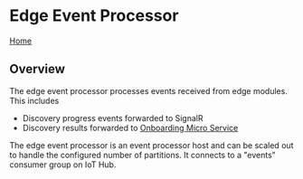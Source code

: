 # Edge Event Processor

[Home](readme.md)

## Overview

The edge event processor processes events received from edge modules.  This includes

* Discovery progress events forwarded to SignalR
* Discovery results forwarded to [Onboarding Micro Service](onboarding.md)

The edge event processor is an event processor host and can be scaled out to handle the configured number of partitions.  It connects to a "events" consumer group on IoT Hub.
